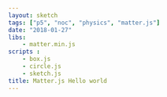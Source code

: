 ```yaml
---
layout: sketch
tags: ["p5", "noc", "physics", "matter.js"]
date: "2018-01-27"
libs: 
    - matter.min.js
scripts : 
    - box.js
    - circle.js
    - sketch.js
title: Matter.js Hello world
---
```

